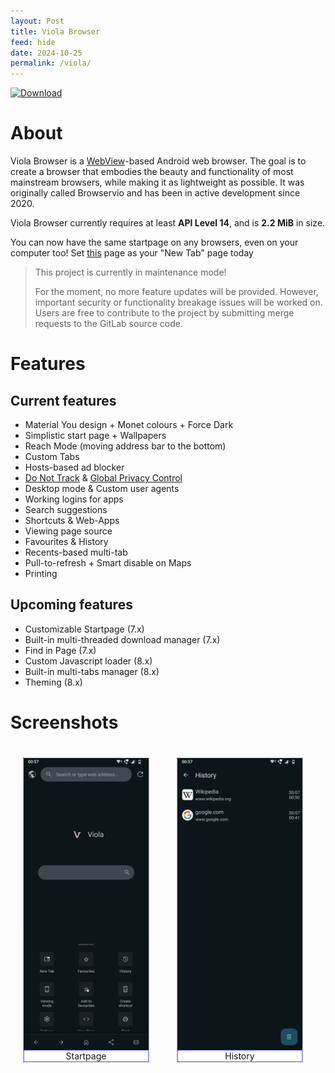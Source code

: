 ```yaml
---
layout: Post
title: Viola Browser
feed: hide
date: 2024-10-25
permalink: /viola/
---
```


[![Download](https://gist.github.com/cxmeel/0dbc95191f239b631c3874f4ccf114e2/raw/download.svg)](/viola/downloads)

# About
Viola Browser is a [WebView](https://en.wikipedia.org/wiki/WebView)-based Android web browser. The goal is to create a browser that embodies the beauty and functionality of most mainstream browsers, while making it as lightweight as possible. It was originally called Browservio and has been in active development since 2020.

Viola Browser currently requires at least **API Level 14**, and is **2.2 MiB** in size.

You can now have the same startpage on any browsers, even on your computer too! Set [this](/ntp) page as your "New Tab" page today

> This project is currently in maintenance mode!
> 
> For the moment, no more feature updates will be provided. However, important security or functionality breakage issues will be worked on.
> Users are free to contribute to the project by submitting merge requests to the GitLab source code.

# Features
## Current features
- Material You design + Monet colours + Force Dark
- Simplistic start page + Wallpapers
- Reach Mode (moving address bar to the bottom)
- Custom Tabs
- Hosts-based ad blocker
- [Do Not Track](https://en.wikipedia.org/wiki/Do_Not_Track) & [Global Privacy Control](https://globalprivacycontrol.org)
- Desktop mode & Custom user agents
- Working logins for apps
- Search suggestions
- Shortcuts & Web-Apps
- Viewing page source
- Favourites & History
- Recents-based multi-tab
- Pull-to-refresh + Smart disable on Maps
- Printing

## Upcoming features
- Customizable Startpage (7.x)
- Built-in multi-threaded download manager (7.x)
- Find in Page (7.x)
- Custom Javascript loader (8.x)
- Built-in multi-tabs manager (8.x)
- Theming (8.x)

# Screenshots
<style type="text/css">
.gallery {
    overflow: auto;
    white-space: nowrap;
}

figure {
    display: inline-block;
    border: 1px dotted gray;
    margin: 20px; /* adjust as needed */
}

figure img {
    vertical-align: top;
}

figure figcaption {
    border: 1px dotted blue;
    text-align: center;
}
</style>
<div class="gallery">
    <figure>
        <img src="/assets/img/viola/screenshot_1.png" alt="Startpage" width="200">
        <figcaption>Startpage</figcaption>
    </figure>
    <figure>
        <img src="/assets/img/viola/screenshot_2.png" alt="History" width="200">
        <figcaption>History</figcaption>
    </figure>
    <figure>
        <img src="/assets/img/viola/screenshot_3.png" alt="Settings" width="200">
        <figcaption>Settings</figcaption>
    </figure>
    <figure>
        <img src="/assets/img/viola/screenshot_4.png" alt="Custom Tabs" width="200">
        <figcaption>Custom Tabs</figcaption>
    </figure>
    <figure>
        <img src="/assets/img/viola/screenshot_5.png" alt="Startpage with wallpaper" width="200">
        <figcaption>Startpage with wallpaper</figcaption>
    </figure>
</div>
